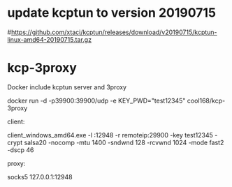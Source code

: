 # update kcptun to version 20190715
#https://github.com/xtaci/kcptun/releases/download/v20190715/kcptun-linux-amd64-20190715.tar.gz
# kcp-3proxy
Docker include kcptun server and 3proxy


docker run -d -p39900:39900/udp -e KEY_PWD="test12345" cool168/kcp-3proxy


client:

client_windows_amd64.exe -l :12948 -r remoteip:29900 -key test12345 -crypt salsa20 -nocomp -mtu 1400 -sndwnd 128 -rcvwnd 1024 -mode fast2 -dscp 46

proxy:

socks5 127.0.0.1:12948

